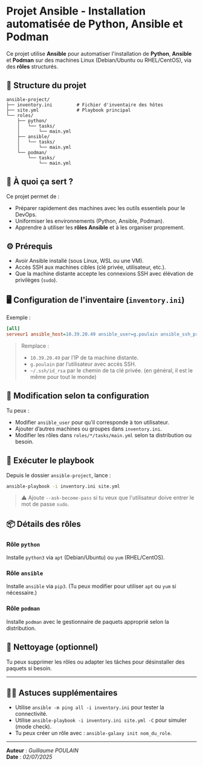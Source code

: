 # Projet Ansible - Installation automatisée de Python, Ansible et Podman

Ce projet utilise **Ansible** pour automatiser l'installation de **Python**, **Ansible** et **Podman** sur des machines Linux (Debian/Ubuntu ou RHEL/CentOS), via des **rôles** structurés.

## 📂 Structure du projet

```
ansible-project/
├── inventory.ini         # Fichier d'inventaire des hôtes
├── site.yml              # Playbook principal
└── roles/
    ├── python/
    │   └── tasks/
    │       └── main.yml
    ├── ansible/
    │   └── tasks/
    │       └── main.yml
    └── podman/
        └── tasks/
            └── main.yml
```

## 🧩 À quoi ça sert ?

Ce projet permet de :
- Préparer rapidement des machines avec les outils essentiels pour le DevOps.
- Uniformiser les environnements (Python, Ansible, Podman).
- Apprendre à utiliser les **rôles Ansible** et à les organiser proprement.

## ⚙️ Prérequis

- Avoir Ansible installé (sous Linux, WSL ou une VM).
- Accès SSH aux machines cibles (clé privée, utilisateur, etc.).
- Que la machine distante accepte les connexions SSH avec élévation de privilèges (`sudo`).

## 🖥️ Configuration de l'inventaire (`inventory.ini`)

Exemple :

```ini
[all]
serveur1 ansible_host=10.39.20.49 ansible_user=g.poulain ansible_ssh_private_key_file=~/.ssh/id_rsa
```

> Remplace :
> - `10.39.20.49` par l’IP de ta machine distante.
> - `g.poulain` par l’utilisateur avec accès SSH.
> - `~/.ssh/id_rsa` par le chemin de ta clé privée. (en général, il est le même pour tout le monde)

## 📝 Modification selon ta configuration

Tu peux :
- Modifier `ansible_user` pour qu’il corresponde à ton utilisateur.
- Ajouter d’autres machines ou groupes dans `inventory.ini`.
- Modifier les rôles dans `roles/*/tasks/main.yml` selon ta distribution ou besoin.

## 🚀 Exécuter le playbook

Depuis le dossier `ansible-project`, lance :

```bash
ansible-playbook -i inventory.ini site.yml
```

> ⚠️ Ajoute `--ask-become-pass` si tu veux que l'utilisateur doive entrer le mot de passe `sudo`.

## 📦 Détails des rôles

### Rôle `python`
Installe `python3` via `apt` (Debian/Ubuntu) ou `yum` (RHEL/CentOS).

### Rôle `ansible`
Installe `ansible` via `pip3`. (Tu peux modifier pour utiliser `apt` ou `yum` si nécessaire.)

### Rôle `podman`
Installe `podman` avec le gestionnaire de paquets approprié selon la distribution.

## 🧹 Nettoyage (optionnel)

Tu peux supprimer les rôles ou adapter les tâches pour désinstaller des paquets si besoin.

---

## 👨‍💻 Astuces supplémentaires

- Utilise `ansible -m ping all -i inventory.ini` pour tester la connectivité.
- Utilise `ansible-playbook -i inventory.ini site.yml -C` pour simuler (mode check).
- Tu peux créer un rôle avec : `ansible-galaxy init nom_du_role`.

---

**Auteur** : *Guillaume POULAIN*  
**Date** : *02/07/2025*  
